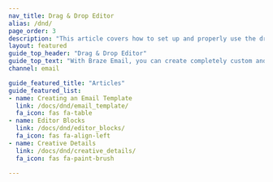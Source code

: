 ```yaml
---
nav_title: Drag & Drop Editor
alias: /dnd/
page_order: 3
description: "This article covers how to set up and properly use the drag & drop editor provided by Braze."
layout: featured
guide_top_header: "Drag & Drop Editor"
guide_top_text: "With Braze Email, you can create completely custom and personalized email messages in either Campaigns or Canvas using a drag & drop editing experience. Check out the articles below to learn more."
channel: email

guide_featured_title: "Articles"
guide_featured_list:
- name: Creating an Email Template
  link: /docs/dnd/email_template/
  fa_icon: fas fa-table
- name: Editor Blocks
  link: /docs/dnd/editor_blocks/
  fa_icon: fas fa-align-left
- name: Creative Details
  link: /docs/dnd/creative_details/
  fa_icon: fas fa-paint-brush

---
```

<br><br>